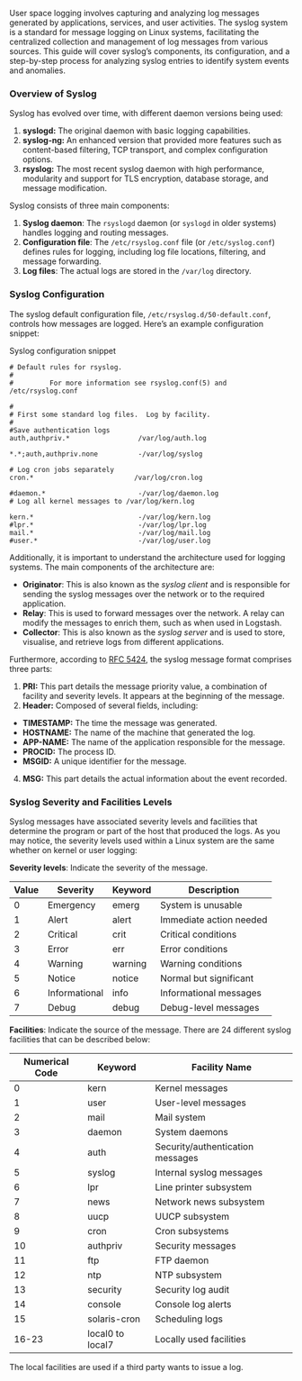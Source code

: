 User space logging involves capturing and analyzing log messages generated by applications, services, and user activities. The syslog system is a standard for message logging on Linux systems, facilitating the centralized collection and management of log messages from various sources. This guide will cover syslog’s components, its configuration, and a step-by-step process for analyzing syslog entries to identify system events and anomalies.

### Overview of Syslog

Syslog has evolved over time, with different daemon versions being used:

1. **syslogd:** The original daemon with basic logging capabilities.
2. **syslog-ng:** An enhanced version that provided more features such as content-based filtering, TCP transport, and complex configuration options.
3. **rsyslog:** The most recent syslog daemon with high performance, modularity and support for TLS encryption, database storage, and message modification.

Syslog consists of three main components:

1. **Syslog daemon**: The `rsyslogd` daemon (or `syslogd` in older systems) handles logging and routing messages.
2. **Configuration file**: The `/etc/rsyslog.conf` file (or `/etc/syslog.conf`) defines rules for logging, including log file locations, filtering, and message forwarding.
3. **Log files**: The actual logs are stored in the `/var/log` directory.

### Syslog Configuration

The syslog default configuration file, `/etc/rsyslog.d/50-default.conf`, controls how messages are logged. Here’s an example configuration snippet:

Syslog configuration snippet

```shell-session
# Default rules for rsyslog.
#
#         For more information see rsyslog.conf(5) and /etc/rsyslog.conf

#
# First some standard log files.  Log by facility.
#
#Save authentication logs
auth,authpriv.*                 /var/log/auth.log

*.*;auth,authpriv.none          -/var/log/syslog

# Log cron jobs separately
cron.*                         /var/log/cron.log

#daemon.*                       -/var/log/daemon.log
# Log all kernel messages to /var/log/kern.log

kern.*                          -/var/log/kern.log
#lpr.*                          -/var/log/lpr.log
mail.*                          -/var/log/mail.log
#user.*                         -/var/log/user.log
```

  

Additionally, it is important to understand the architecture used for logging systems. The main components of the architecture are:

- **Originator**: This is also known as the _syslog client_ and is responsible for sending the syslog messages over the network or to the required application.
- **Relay**: This is used to forward messages over the network. A relay can modify the messages to enrich them, such as when used in Logstash.
- **Collector**: This is also known as the _syslog server_ and is used to store, visualise, and retrieve logs from different applications.

Furthermore, according to [RFC 5424](https://www.rfc-editor.org/info/rfc5424), the syslog message format comprises three parts:

1. **PRI:** This part details the message priority value, a combination of facility and severity levels. It appears at the beginning of the message.
2. **Header:** Composed of several fields, including:

- **TIMESTAMP:** The time the message was generated.
- **HOSTNAME:** The name of the machine that generated the log.
- **APP-NAME:** The name of the application responsible for the message.
- **PROCID:** The process ID.
- **MSGID:** A unique identifier for the message.

4. **MSG:** This part details the actual information about the event recorded.

  

### Syslog Severity and Facilities Levels

Syslog messages have associated severity levels and facilities that determine the program or part of the host that produced the logs. As you may notice, the severity levels used within a Linux system are the same whether on kernel or user logging:

**Severity levels**: Indicate the severity of the message.

|Value|Severity|Keyword|Description|
|---|---|---|---|
|0|Emergency|emerg|System is unusable|
|1|Alert|alert|Immediate action needed|
|2|Critical|crit|Critical conditions|
|3|Error|err|Error conditions|
|4|Warning|warning|Warning conditions|
|5|Notice|notice|Normal but significant|
|6|Informational|info|Informational messages|
|7|Debug|debug|Debug-level messages|

**Facilities**: Indicate the source of the message. There are 24 different syslog facilities that can be described below:

|Numerical Code|Keyword|Facility Name|
|---|---|---|
|0|kern|Kernel messages|
|1|user|User-level messages|
|2|mail|Mail system|
|3|daemon|System daemons|
|4|auth|Security/authentication messages|
|5|syslog|Internal syslog messages|
|6|lpr|Line printer subsystem|
|7|news|Network news subsystem|
|8|uucp|UUCP subsystem|
|9|cron|Cron subsystems|
|10|authpriv|Security messages|
|11|ftp|FTP daemon|
|12|ntp|NTP subsystem|
|13|security|Security log audit|
|14|console|Console log alerts|
|15|solaris-cron|Scheduling logs|
|16-23|local0 to local7|Locally used facilities|

The local facilities are used if a third party wants to issue a log.